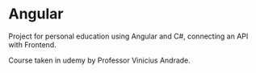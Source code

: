 # Angular

Project for personal education using Angular and C#, connecting an API with Frontend.

Course taken in udemy by Professor Vinicius Andrade.
